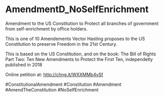# AmendmentD_NoSelfEnrichment
Amendment to the US Constitution to Protect all branches of government from self-enrichment by office holders.

This is one of 10 Amendements Vector Hasting proposes to the US Constitution to preserve Freedom 
in the 21st Century. 

This is based on the US Constitution, and on the book: 
The Bill of Rights Part Two: Ten New Amendments to Protect the First Ten, 
independetly published in 2018

Online petition at: http://chng.it/WXXMMb4vSf

#ConstitutionalAmendment #Constitution #Amendment #AmendTheConstitution #NoSelfEnrichment
